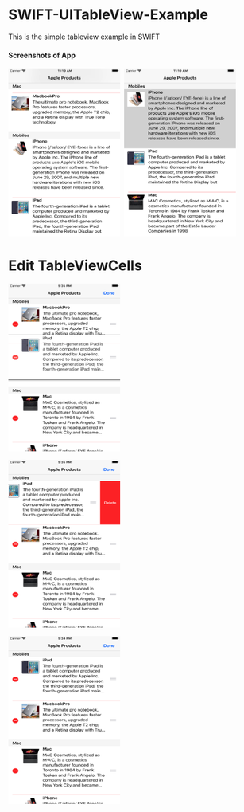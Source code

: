 # SWIFT-UITableView-Example
This is the simple tableview example in SWIFT 


#### Screenshots of App
<img src="https://github.com/sureshmaidaragi1919/SWIFT-UITableView-Example/blob/master/Simulator%20Screen%20Shot%20-%20iPhone%208%20Plus%20-%202018-08-07%20at%2011.10.24.png" height="337" width="225">&nbsp;
<img src="https://github.com/sureshmaidaragi1919/SWIFT-UITableView-Example/blob/master/Simulator%20Screen%20Shot%20-%20iPhone%208%20Plus%20-%202018-08-07%20at%2011.10.03.png" height="337" width="225">&nbsp;

# Edit TableViewCells
<img src="https://github.com/sureshmaidaragi1919/SWIFT-UITableView-Example/blob/master/Simulator%20Screen%20Shot%20-%20iPhone%208%20Plus%20-%202018-08-08%20at%2017.35.35.png" height="337" width="225">&nbsp;

<img src="https://github.com/sureshmaidaragi1919/SWIFT-UITableView-Example/blob/master/Simulator%20Screen%20Shot%20-%20iPhone%208%20Plus%20-%202018-08-08%20at%2017.35.16.png" height="337" width="225">&nbsp;

<img src="https://github.com/sureshmaidaragi1919/SWIFT-UITableView-Example/blob/master/Simulator%20Screen%20Shot%20-%20iPhone%208%20Plus%20-%202018-08-08%20at%2017.34.29.png" height="337" width="225">&nbsp;

